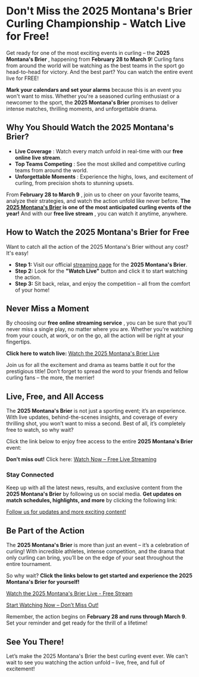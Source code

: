 # Don't Miss the 2025 Montana's Brier Curling Championship - Watch Live for Free!

Get ready for one of the most exciting events in curling – the **2025 Montana's Brier** , happening from **February 28 to March 9**! Curling fans from around the world will be watching as the best teams in the sport go head-to-head for victory. And the best part? You can watch the entire event live for FREE!

**Mark your calendars and set your alarms** because this is an event you won't want to miss. Whether you're a seasoned curling enthusiast or a newcomer to the sport, the **2025 Montana's Brier** promises to deliver intense matches, thrilling moments, and unforgettable drama.

## Why You Should Watch the 2025 Montana's Brier?

- **Live Coverage** : Watch every match unfold in real-time with our **free online live stream**.
- **Top Teams Competing** : See the most skilled and competitive curling teams from around the world.
- **Unforgettable Moments** : Experience the highs, lows, and excitement of curling, from precision shots to stunning upsets.

From **February 28 to March 9** , join us to cheer on your favorite teams, analyze their strategies, and watch the action unfold like never before. **The [2025 Montana's Brier](https://tinyurl.com/livestreamfreeo?st=2025montanasbrier&si=gh) is one of the most anticipated curling events of the year!** And with our **free live stream** , you can watch it anytime, anywhere.

## How to Watch the 2025 Montana's Brier for Free

Want to catch all the action of the 2025 Montana's Brier without any cost? It's easy!

- **Step 1:** Visit our official [streaming page](https://tinyurl.com/livestreamfreeo?st=2025montanasbrier&si=gh) for the **2025 Montana's Brier**.
- **Step 2:** Look for the **"Watch Live"** button and click it to start watching the action.
- **Step 3:** Sit back, relax, and enjoy the competition – all from the comfort of your home!

## Never Miss a Moment

By choosing our **free online streaming service** , you can be sure that you'll never miss a single play, no matter where you are. Whether you're watching from your couch, at work, or on the go, all the action will be right at your fingertips.

**Click here to watch live:** [Watch the 2025 Montana's Brier Live](https://tinyurl.com/livestreamfreeo?st=2025montanasbrier&si=gh)

Join us for all the excitement and drama as teams battle it out for the prestigious title! Don’t forget to spread the word to your friends and fellow curling fans – the more, the merrier!

## Live, Free, and All Access

The **2025 Montana's Brier** is not just a sporting event; it’s an experience. With live updates, behind-the-scenes insights, and coverage of every thrilling shot, you won’t want to miss a second. Best of all, it’s completely free to watch, so why wait?

Click the link below to enjoy free access to the entire **2025 Montana's Brier** event:

**Don't miss out!** Click here: [Watch Now – Free Live Streaming](https://tinyurl.com/livestreamfreeo?st=2025montanasbrier&si=gh)

### Stay Connected

Keep up with all the latest news, results, and exclusive content from the **2025 Montana's Brier** by following us on social media. **Get updates on match schedules, highlights, and more** by clicking the following link:

[Follow us for updates and more exciting content!](https://tinyurl.com/livestreamfreeo?st=2025montanasbrier&si=gh)

## Be Part of the Action

The **2025 Montana's Brier** is more than just an event – it’s a celebration of curling! With incredible athletes, intense competition, and the drama that only curling can bring, you’ll be on the edge of your seat throughout the entire tournament.

So why wait? **Click the links below to get started and experience the 2025 Montana's Brier for yourself!**

[Watch the 2025 Montana's Brier Live - Free Stream](https://tinyurl.com/livestreamfreeo?st=2025montanasbrier&si=gh)

[Start Watching Now – Don’t Miss Out!](https://tinyurl.com/livestreamfreeo?st=2025montanasbrier&si=gh)

Remember, the action begins on **February 28 and runs through March 9**. Set your reminder and get ready for the thrill of a lifetime!

## See You There!

Let’s make the 2025 Montana's Brier the best curling event ever. We can't wait to see you watching the action unfold – live, free, and full of excitement!
